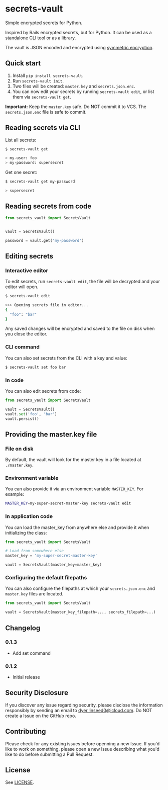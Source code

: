 # secrets-vault

Simple encrypted secrets for Python.

Inspired by Rails encrypted secrets, but for Python. It can be used as a standalone CLI tool or as a library. 

The vault is JSON encoded and encrypted using [symmetric encryption](https://cryptography.io/en/latest/fernet/).

## Quick start

1. Install `pip install secrets-vault`.
2. Run `secrets-vault init`.
3. Two files will be created: `master.key` and `secrets.json.enc`.
4. You can now edit your secrets by running `secrets-vault edit`, or list them via `secrets-vault get`.

**Important:** Keep the `master.key` safe. Do NOT commit it to VCS. The `secrets.json.enc` file is safe to commit.


## Reading secrets via CLI

List all secrets:

```bash
$ secrets-vault get

> my-user: foo
> my-password: supersecret
```

Get one secret:

```bash
$ secrets-vault get my-password

> supersecret
```


## Reading secrets from code

```python
from secrets_vault import SecretsVault


vault = SecretsVault()

password = vault.get('my-password')

```


## Editing secrets

### Interactive editor

To edit secrets, run `secrets-vault edit`, the file will be decrypted and your editor will open.

```bash
$ secrets-vault edit

>>> Opening secrets file in editor...
{
  "foo": "bar"
}
```

Any saved changes will be encrypted and saved to the file on disk when you close the editor.

### CLI command

You can also set secrets from the CLI with a key and value:

```bash
$ secrets-vault set foo bar
```

### In code

You can also edit secrets from code:

```python
from secrets_vault import SecretsVault

vault = SecretsVault()
vault.set('foo', 'bar')
vault.persist()
```

## Providing the master.key file

### File on disk
By default, the vault will look for the master key in a file located at `./master.key`.

### Environment variable
You can also provide it via an environment variable `MASTER_KEY`. For example:

```bash
MASTER_KEY=my-super-secret-master-key secrets-vault edit
```

### In application code

You can load the master_key from anywhere else and provide it when initializing the class:

```python
from secrets_vault import SecretsVault

# Load from somewhere else
master_key = 'my-super-secret-master-key'

vault = SecretsVault(master_key=master_key)
```


### Configuring the default filepaths

You can also configure the filepaths at which your `secrets.json.enc` and `master.key` files are located.

```python
from secrets_vault import SecretsVault

vault = SecretsVault(master_key_filepath=..., secrets_filepath=...)
```


## Changelog

### 0.1.3
- Add set command

### 0.1.2
- Initial release


## Security Disclosure

If you discover any issue regarding security, please disclose the information responsibly by sending an email to [dyer.linseed0@icloud.com](mailto:dyer.linseed0@icloud.com). Do NOT create a Issue on the GitHub repo.


## Contributing

Please check for any existing issues before openning a new Issue. If you'd like to work on something, please open a new Issue describing what you'd like to do before submitting a Pull Request.


## License

See [LICENSE](https://github.com/anthonynsimon/secrets-vault/blob/master/LICENSE).
